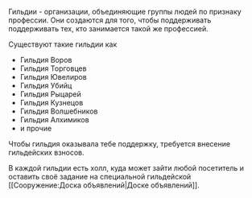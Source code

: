 Гильдии - организации, объединяющие группы людей по признаку профессии. Они создаются для того, чтобы поддерживать поддерживать тех, кто занимается такой же профессией.

Существуют такие гильдии как

* Гильдия Воров
* Гильдия Торговцев
* Гильдия Ювелиров
* Гильдия Убийц
* Гильдия Рыцарей
* Гильдия Кузнецов
* Гильдия Волшебников
* Гильдия Алхимиков
* и прочие

Чтобы гильдия оказывала тебе поддержку, требуется внесение гильдейских взносов.

В каждой гильдии есть холл, куда может зайти любой посетитель и оставить своё задание на специальной гильдейской [[Сооружение:Доска объявлений|Доске объявлений]].
